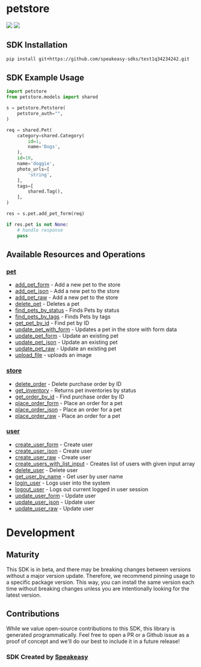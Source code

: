 # petstore

<div align="left">
    <a href="https://speakeasyapi.dev/"><img src="https://custom-icon-badges.demolab.com/badge/-Built%20By%20Speakeasy-212015?style=for-the-badge&logoColor=FBE331&logo=speakeasy&labelColor=545454" /></a>
    <a href="https://github.com/speakeasy-sdks/test1q34234242.git/actions"><img src="https://img.shields.io/github/actions/workflow/status/speakeasy-sdks/test1q34234242/speakeasy_sdk_generation.yml?style=for-the-badge" /></a>
    
</div>

<!-- Start SDK Installation -->
## SDK Installation

```bash
pip install git+https://github.com/speakeasy-sdks/test1q34234242.git
```
<!-- End SDK Installation -->

## SDK Example Usage
<!-- Start SDK Example Usage -->
```python
import petstore
from petstore.models import shared

s = petstore.Petstore(
    petstore_auth="",
)

req = shared.Pet(
    category=shared.Category(
        id=1,
        name='Dogs',
    ),
    id=10,
    name='doggie',
    photo_urls=[
        'string',
    ],
    tags=[
        shared.Tag(),
    ],
)

res = s.pet.add_pet_form(req)

if res.pet is not None:
    # handle response
    pass
```
<!-- End SDK Example Usage -->

<!-- Start SDK Available Operations -->
## Available Resources and Operations


### [pet](docs/sdks/pet/README.md)

* [add_pet_form](docs/sdks/pet/README.md#add_pet_form) - Add a new pet to the store
* [add_pet_json](docs/sdks/pet/README.md#add_pet_json) - Add a new pet to the store
* [add_pet_raw](docs/sdks/pet/README.md#add_pet_raw) - Add a new pet to the store
* [delete_pet](docs/sdks/pet/README.md#delete_pet) - Deletes a pet
* [find_pets_by_status](docs/sdks/pet/README.md#find_pets_by_status) - Finds Pets by status
* [find_pets_by_tags](docs/sdks/pet/README.md#find_pets_by_tags) - Finds Pets by tags
* [get_pet_by_id](docs/sdks/pet/README.md#get_pet_by_id) - Find pet by ID
* [update_pet_with_form](docs/sdks/pet/README.md#update_pet_with_form) - Updates a pet in the store with form data
* [update_pet_form](docs/sdks/pet/README.md#update_pet_form) - Update an existing pet
* [update_pet_json](docs/sdks/pet/README.md#update_pet_json) - Update an existing pet
* [update_pet_raw](docs/sdks/pet/README.md#update_pet_raw) - Update an existing pet
* [upload_file](docs/sdks/pet/README.md#upload_file) - uploads an image

### [store](docs/sdks/store/README.md)

* [delete_order](docs/sdks/store/README.md#delete_order) - Delete purchase order by ID
* [get_inventory](docs/sdks/store/README.md#get_inventory) - Returns pet inventories by status
* [get_order_by_id](docs/sdks/store/README.md#get_order_by_id) - Find purchase order by ID
* [place_order_form](docs/sdks/store/README.md#place_order_form) - Place an order for a pet
* [place_order_json](docs/sdks/store/README.md#place_order_json) - Place an order for a pet
* [place_order_raw](docs/sdks/store/README.md#place_order_raw) - Place an order for a pet

### [user](docs/sdks/user/README.md)

* [create_user_form](docs/sdks/user/README.md#create_user_form) - Create user
* [create_user_json](docs/sdks/user/README.md#create_user_json) - Create user
* [create_user_raw](docs/sdks/user/README.md#create_user_raw) - Create user
* [create_users_with_list_input](docs/sdks/user/README.md#create_users_with_list_input) - Creates list of users with given input array
* [delete_user](docs/sdks/user/README.md#delete_user) - Delete user
* [get_user_by_name](docs/sdks/user/README.md#get_user_by_name) - Get user by user name
* [login_user](docs/sdks/user/README.md#login_user) - Logs user into the system
* [logout_user](docs/sdks/user/README.md#logout_user) - Logs out current logged in user session
* [update_user_form](docs/sdks/user/README.md#update_user_form) - Update user
* [update_user_json](docs/sdks/user/README.md#update_user_json) - Update user
* [update_user_raw](docs/sdks/user/README.md#update_user_raw) - Update user
<!-- End SDK Available Operations -->

<!-- Start Dev Containers -->

<!-- End Dev Containers -->

<!-- Placeholder for Future Speakeasy SDK Sections -->

# Development

## Maturity

This SDK is in beta, and there may be breaking changes between versions without a major version update. Therefore, we recommend pinning usage
to a specific package version. This way, you can install the same version each time without breaking changes unless you are intentionally
looking for the latest version.

## Contributions

While we value open-source contributions to this SDK, this library is generated programmatically.
Feel free to open a PR or a Github issue as a proof of concept and we'll do our best to include it in a future release!

### SDK Created by [Speakeasy](https://docs.speakeasyapi.dev/docs/using-speakeasy/client-sdks)
